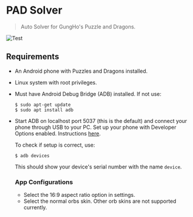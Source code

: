 # PAD Solver

> Auto Solver for GungHo's Puzzle and Dragons.

![Test](https://github.com/senkevinli/Pad-Auto-Solver/workflows/PAD_solver/badge.svg)

## Requirements
- An Android phone with Puzzles and Dragons installed.
- Linux system with root privileges.
- Must have Android Debug Bridge (ADB) installed. If not use:
    ```
    $ sudo apt-get update
    $ sudo apt install adb
    ```
- Start ADB on localhost port 5037 (this is the default) and connect your phone
  through USB to your PC. Set up your phone with Developer Options enabled. Instructions [here](https://wiki.lineageos.org/adb_fastboot_guide.html).
  
  To check if setup is correct, use:
  ```
  $ adb devices
  ```
  This should show your device's serial number with the name `device`.
  ### App Configurations
  - Select the 16:9 aspect ratio option in settings.
  - Select the normal orbs skin. Other orb skins are not supported currently.


